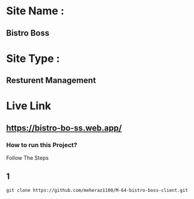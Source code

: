 # Site Name : 
## Bistro Boss

# Site Type : 
## Resturent Management

# Live Link
## https://bistro-bo-ss.web.app/

### How to run this Project?

Follow The Steps

## 1
```
git clone https://github.com/meheraz1100/M-64-bistro-boss-client.git
```